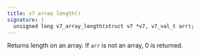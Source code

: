 ```yaml
---
title: v7 array length()
signature: |
  unsigned long v7_array_length(struct v7 *v7, v7_val_t arr);
---
```


Returns length on an array. If `arr` is not an array, 0 is returned. 

